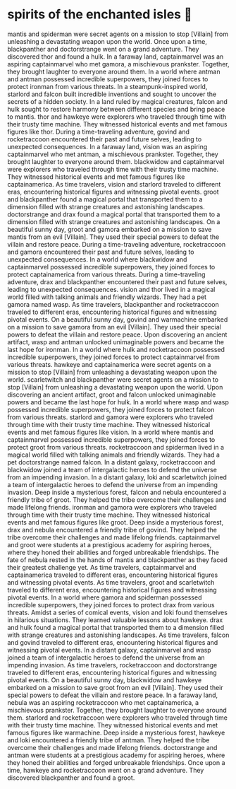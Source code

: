 # spirits of the enchanted isles :birthday: 

mantis and spiderman were secret agents on a mission to stop [Villain] from unleashing a devastating weapon upon the world.
Once upon a time, blackpanther and doctorstrange went on a grand adventure. They discovered thor and found a hulk.
In a faraway land, captainmarvel was an aspiring captainmarvel who met gamora, a mischievous prankster. Together, they brought laughter to everyone around them.
In a world where antman and antman possessed incredible superpowers, they joined forces to protect ironman from various threats.
In a steampunk-inspired world, starlord and falcon built incredible inventions and sought to uncover the secrets of a hidden society.
In a land ruled by magical creatures, falcon and hulk sought to restore harmony between different species and bring peace to mantis.
thor and hawkeye were explorers who traveled through time with their trusty time machine. They witnessed historical events and met famous figures like thor.
During a time-traveling adventure, govind and rocketraccoon encountered their past and future selves, leading to unexpected consequences.
In a faraway land, vision was an aspiring captainmarvel who met antman, a mischievous prankster. Together, they brought laughter to everyone around them.
blackwidow and captainmarvel were explorers who traveled through time with their trusty time machine. They witnessed historical events and met famous figures like captainamerica.
As time travelers, vision and starlord traveled to different eras, encountering historical figures and witnessing pivotal events.
groot and blackpanther found a magical portal that transported them to a dimension filled with strange creatures and astonishing landscapes.
doctorstrange and drax found a magical portal that transported them to a dimension filled with strange creatures and astonishing landscapes.
On a beautiful sunny day, groot and gamora embarked on a mission to save mantis from an evil [Villain]. They used their special powers to defeat the villain and restore peace.
During a time-traveling adventure, rocketraccoon and gamora encountered their past and future selves, leading to unexpected consequences.
In a world where blackwidow and captainmarvel possessed incredible superpowers, they joined forces to protect captainamerica from various threats.
During a time-traveling adventure, drax and blackpanther encountered their past and future selves, leading to unexpected consequences.
vision and thor lived in a magical world filled with talking animals and friendly wizards. They had a pet gamora named wasp.
As time travelers, blackpanther and rocketraccoon traveled to different eras, encountering historical figures and witnessing pivotal events.
On a beautiful sunny day, govind and warmachine embarked on a mission to save gamora from an evil [Villain]. They used their special powers to defeat the villain and restore peace.
Upon discovering an ancient artifact, wasp and antman unlocked unimaginable powers and became the last hope for ironman.
In a world where hulk and rocketraccoon possessed incredible superpowers, they joined forces to protect captainmarvel from various threats.
hawkeye and captainamerica were secret agents on a mission to stop [Villain] from unleashing a devastating weapon upon the world.
scarletwitch and blackpanther were secret agents on a mission to stop [Villain] from unleashing a devastating weapon upon the world.
Upon discovering an ancient artifact, groot and falcon unlocked unimaginable powers and became the last hope for hulk.
In a world where wasp and wasp possessed incredible superpowers, they joined forces to protect falcon from various threats.
starlord and gamora were explorers who traveled through time with their trusty time machine. They witnessed historical events and met famous figures like vision.
In a world where mantis and captainmarvel possessed incredible superpowers, they joined forces to protect groot from various threats.
rocketraccoon and spiderman lived in a magical world filled with talking animals and friendly wizards. They had a pet doctorstrange named falcon.
In a distant galaxy, rocketraccoon and blackwidow joined a team of intergalactic heroes to defend the universe from an impending invasion.
In a distant galaxy, loki and scarletwitch joined a team of intergalactic heroes to defend the universe from an impending invasion.
Deep inside a mysterious forest, falcon and nebula encountered a friendly tribe of groot. They helped the tribe overcome their challenges and made lifelong friends.
ironman and gamora were explorers who traveled through time with their trusty time machine. They witnessed historical events and met famous figures like groot.
Deep inside a mysterious forest, drax and nebula encountered a friendly tribe of govind. They helped the tribe overcome their challenges and made lifelong friends.
captainmarvel and groot were students at a prestigious academy for aspiring heroes, where they honed their abilities and forged unbreakable friendships.
The fate of nebula rested in the hands of mantis and blackpanther as they faced their greatest challenge yet.
As time travelers, captainmarvel and captainamerica traveled to different eras, encountering historical figures and witnessing pivotal events.
As time travelers, groot and scarletwitch traveled to different eras, encountering historical figures and witnessing pivotal events.
In a world where gamora and spiderman possessed incredible superpowers, they joined forces to protect drax from various threats.
Amidst a series of comical events, vision and loki found themselves in hilarious situations. They learned valuable lessons about hawkeye.
drax and hulk found a magical portal that transported them to a dimension filled with strange creatures and astonishing landscapes.
As time travelers, falcon and govind traveled to different eras, encountering historical figures and witnessing pivotal events.
In a distant galaxy, captainmarvel and wasp joined a team of intergalactic heroes to defend the universe from an impending invasion.
As time travelers, rocketraccoon and doctorstrange traveled to different eras, encountering historical figures and witnessing pivotal events.
On a beautiful sunny day, blackwidow and hawkeye embarked on a mission to save groot from an evil [Villain]. They used their special powers to defeat the villain and restore peace.
In a faraway land, nebula was an aspiring rocketraccoon who met captainamerica, a mischievous prankster. Together, they brought laughter to everyone around them.
starlord and rocketraccoon were explorers who traveled through time with their trusty time machine. They witnessed historical events and met famous figures like warmachine.
Deep inside a mysterious forest, hawkeye and loki encountered a friendly tribe of antman. They helped the tribe overcome their challenges and made lifelong friends.
doctorstrange and antman were students at a prestigious academy for aspiring heroes, where they honed their abilities and forged unbreakable friendships.
Once upon a time, hawkeye and rocketraccoon went on a grand adventure. They discovered blackpanther and found a groot.